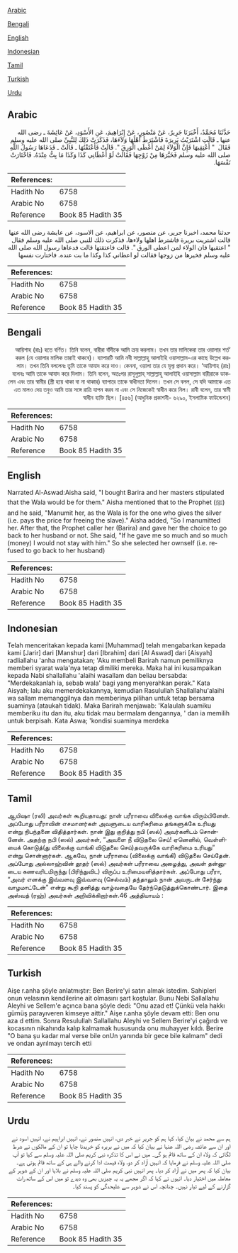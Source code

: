 [Arabic](#arabic)

[Bengali](#bengali)

[English](#english)

[Indonesian](#indonesian)

[Tamil](#tamil)

[Turkish](#turkish)

[Urdu](#urdu)

## Arabic


<div dir="rtl" lang="ar" style={{fontSize:'larger',backgroundColor:'#f8f9fa',padding:20}}>
حَدَّثَنَا مُحَمَّدٌ، أَخْبَرَنَا جَرِيرٌ، عَنْ مَنْصُورٍ، عَنْ إِبْرَاهِيمَ، عَنِ الأَسْوَدِ، عَنْ عَائِشَةَ ـ رضى الله عنها ـ قَالَتِ اشْتَرَيْتُ بَرِيرَةَ فَاشْتَرَطَ أَهْلُهَا وَلاَءَهَا، فَذَكَرَتْ ذَلِكَ لِلنَّبِيِّ صلى الله عليه وسلم فَقَالَ ‏ "‏ أَعْتِقِيهَا فَإِنَّ الْوَلاَءَ لِمَنْ أَعْطَى الْوَرِقَ ‏"‏‏.‏ قَالَتْ فَأَعْتَقْتُهَا ـ قَالَتْ ـ فَدَعَاهَا رَسُولُ اللَّهِ صلى الله عليه وسلم فَخَيَّرَهَا مِنْ زَوْجِهَا فَقَالَتْ لَوْ أَعْطَانِي كَذَا وَكَذَا مَا بِتُّ عِنْدَهُ‏.‏ فَاخْتَارَتْ نَفْسَهَا‏.‏
</div>
<div style={{backgroundColor:'#f8f9fa',padding:20, marginBottom: 10}}><table> <thead> <tr> <th>References:</th> <th></th> </tr> </thead> <tbody><tr><td>Hadith No</td><td>6758</td></tr><tr><td>Arabic No</td><td>6758</td></tr><tr><td>Reference</td><td>Book 85 Hadith 35</td></tr></tbody></table></div>


<div dir="rtl" lang="ar" style={{fontSize:'larger',backgroundColor:'#f8f9fa',padding:20}}>
حدثنا محمد، اخبرنا جرير، عن منصور، عن ابراهيم، عن الاسود، عن عايشة رضى الله عنها قالت اشتريت بريرة فاشترط اهلها ولاءها، فذكرت ذلك للنبي صلى الله عليه وسلم فقال " اعتقيها فان الولاء لمن اعطى الورق ". قالت فاعتقتها قالت فدعاها رسول الله صلى الله عليه وسلم فخيرها من زوجها فقالت لو اعطاني كذا وكذا ما بت عنده. فاختارت نفسها
</div>
<div style={{backgroundColor:'#f8f9fa',padding:20, marginBottom: 10}}><table> <thead> <tr> <th>References:</th> <th></th> </tr> </thead> <tbody><tr><td>Hadith No</td><td>6758</td></tr><tr><td>Arabic No</td><td>6758</td></tr><tr><td>Reference</td><td>Book 85 Hadith 35</td></tr></tbody></table></div>

## Bengali


<div dir="rtl" lang="bn" style={{fontSize:'larger',backgroundColor:'#f8f9fa',padding:20}}>
‘আয়িশাহ (রাঃ) হতে বর্ণিত। তিনি বলেন, বারীরা বাঁদীকে আমি ক্রয় করলাম। তখন তার মালিকেরা তার ওয়ালার শর্ত করল (যে ওয়ালার মালিক তারাই থাকবে)। ব্যাপারটি আমি নবী সাল্লাল্লাহু আলাইহি ওয়াসাল্লাম-এর কাছে উল্লেখ করলাম। তখন তিনি বললেনঃ তুমি তাকে আযাদ করে দাও। কেননা, ওয়ালা তার যে মূল্য প্রদান করে। ‘আয়িশাহ (রাঃ) বলেনঃ আমি তাকে আযাদ করে দিলাম। তিনি বলেন, অতঃপর রাসূলুল্লাহ্ সাল্লাল্লাহু আলাইহি ওয়াসাল্লাম বারীরাকে ডাকলেন এবং তার স্বামীর (স্ত্রী হয়ে থাকা বা না থাকার) ব্যাপারে তাকে স্বাধীনতা দিলেন। তখন সে বলল, সে যদি আমাকে এত এত মালও দেয় তবুও আমি তার সঙ্গে রাত্রি যাপন করব না এবং সে নিজেকেই স্বাধীন করে নিল। রাবী বলেন, তার স্বামী স্বাধীন ব্যক্তি ছিল। [৪৫৬] (আধুনিক প্রকাশনী- ৬২৯০, ইসলামিক ফাউন্ডেশন)
</div>
<div style={{backgroundColor:'#f8f9fa',padding:20, marginBottom: 10}}><table> <thead> <tr> <th>References:</th> <th></th> </tr> </thead> <tbody><tr><td>Hadith No</td><td>6758</td></tr><tr><td>Arabic No</td><td>6758</td></tr><tr><td>Reference</td><td>Book 85 Hadith 35</td></tr></tbody></table></div>

## English


<div dir="ltr" lang="en" style={{fontSize:'larger',backgroundColor:'#f8f9fa',padding:20}}>
Narrated Al-Aswad:Aisha said, "I bought Barira and her masters stipulated that the Wala would be for them." Aisha mentioned that to the Prophet (ﷺ) and he said, "Manumit her, as the Wala is for the one who gives the silver (i.e. pays the price for freeing the slave)." Aisha added, "So I manumitted her. After that, the Prophet caller her (Barira) and gave her the choice to go back to her husband or not. She said, "If he gave me so much and so much (money) I would not stay with him." So she selected her ownself (i.e. refused to go back to her husband)
</div>
<div style={{backgroundColor:'#f8f9fa',padding:20, marginBottom: 10}}><table> <thead> <tr> <th>References:</th> <th></th> </tr> </thead> <tbody><tr><td>Hadith No</td><td>6758</td></tr><tr><td>Arabic No</td><td>6758</td></tr><tr><td>Reference</td><td>Book 85 Hadith 35</td></tr></tbody></table></div>

## Indonesian


<div dir="ltr" lang="id" style={{fontSize:'larger',backgroundColor:'#f8f9fa',padding:20}}>
Telah menceritakan kepada kami [Muhammad] telah mengabarkan kepada kami [Jarir] dari [Manshur] dari [Ibrahim] dari [Al Aswad] dari [Aisyah] radliallahu 'anha mengatakan; 'Aku membeli Barirah namun pemiliknya memberi syarat wala'nya tetap dimiliki mereka. Maka hal ini kusampaikan kepada Nabi shallallahu 'alaihi wasallam dan beliau bersabda: "Merdekakanlah ia, sebab wala' bagi yang menyerahkan perak." Kata Aisyah; lalu aku memerdekakannya, kemudian Rasulullah Shallallahu'alaihi wa sallam memanggilnya dan memberinya pilihan untuk tetap bersama suaminya (ataukah tidak). Maka Barirah menjawab: 'Kalaulah suamiku memberiku itu dan itu, aku tidak mau bermalam dengannya, ' dan ia memilih untuk berpisah. Kata Aswa; 'kondisi suaminya merdeka
</div>
<div style={{backgroundColor:'#f8f9fa',padding:20, marginBottom: 10}}><table> <thead> <tr> <th>References:</th> <th></th> </tr> </thead> <tbody><tr><td>Hadith No</td><td>6758</td></tr><tr><td>Arabic No</td><td>6758</td></tr><tr><td>Reference</td><td>Book 85 Hadith 35</td></tr></tbody></table></div>

## Tamil


<div dir="ltr" lang="ta" style={{fontSize:'larger',backgroundColor:'#f8f9fa',padding:20}}>
ஆயிஷா (ரலி) அவர்கள் கூறியதாவது: நான் பரீராவை விலைக்கு வாங்க விரும்பினேன். அப்போது பரீராவின் எசமானர்கள் அவளுடைய வாரிசுரிமை தங்களுக்கே உரியது என்று நிபந்தனை விதித்தார்கள். நான் இது குறித்து நபி (ஸல்) அவர்களிடம் சொன்னேன். அதற்கு நபி (ஸல்) அவர்கள், “அவளை நீ விடுதலை செய்! ஏனெனில், வெள்ளியைக் கொடுத்(து விலைக்கு வாங்கி விடுதலை செய்)தவருக்கே வாரிசுரிமை உரியது” என்று சொன்னார்கள். ஆகவே, நான் பரீராவை (விலைக்கு வாங்கி) விடுதலை செய்தேன். அப்போது அல்லாஹ்வின் தூதர் (ஸல்) அவர்கள் பரீராவை அழைத்து, அவள் தன்னுடைய கணவரிடமிருந்து (பிரிந்துவிட) விருப்ப உரிமையளித்தார்கள். அப்போது பரீரா, “அவர் எனக்கு இவ்வளவு இவ்வளவு (செல்வம்) தந்தாலும் நான் அவருடன் சேர்ந்து வாழமாட்டேன்” என்று கூறி தனித்து வாழ்வதையே தேர்ந்தெடுத்துக்கொண்டார். இதை அஸ்வத் (ரஹ்) அவர்கள் அறிவிக்கிறார்கள்.46 அத்தியாயம் :
</div>
<div style={{backgroundColor:'#f8f9fa',padding:20, marginBottom: 10}}><table> <thead> <tr> <th>References:</th> <th></th> </tr> </thead> <tbody><tr><td>Hadith No</td><td>6758</td></tr><tr><td>Arabic No</td><td>6758</td></tr><tr><td>Reference</td><td>Book 85 Hadith 35</td></tr></tbody></table></div>

## Turkish


<div dir="ltr" lang="tr" style={{fontSize:'larger',backgroundColor:'#f8f9fa',padding:20}}>
Aişe r.anha şöyle anlatmıştır: Ben Berire'yi satın almak istedim. Sahipleri onun velasının kendilerine ait olmasını şart koştular. Bunu Nebi Sallallahu Aleyhi ve Sellem'e açınca bana şöyle dedi: "Onu azad et! Çünkü vela hakkı gümüş parayıveren kimseye aittir." Aişe r.anha şöyle devam etti: Ben onu aza d ettim. Sonra Resulullah Sallallahu Aleyhi ve Sellem Berire'yi çağırdı ve kocasının nikahında kalıp kalmamak hususunda onu muhayyer kıldı. Berire "O bana şu kadar mal verse bile onUn yanında bir gece bile kalmam" dedi ve ondan ayrılmayı tercih etti
</div>
<div style={{backgroundColor:'#f8f9fa',padding:20, marginBottom: 10}}><table> <thead> <tr> <th>References:</th> <th></th> </tr> </thead> <tbody><tr><td>Hadith No</td><td>6758</td></tr><tr><td>Arabic No</td><td>6758</td></tr><tr><td>Reference</td><td>Book 85 Hadith 35</td></tr></tbody></table></div>

## Urdu


<div dir="rtl" lang="ur" style={{fontSize:'larger',backgroundColor:'#f8f9fa',padding:20}}>
ہم سے محمد نے بیان کیا، کہا ہم کو جریر نے خبر دی، انہیں منصور نے، انہیں ابراہیم نے، انہیں اسود نے اور ان سے عائشہ رضی اللہ عنہا نے بیان کیا کہ میں نے بریرہ کو خریدنا چاہا تو ان کے مالکوں نے شرط لگائی کہ ولاء ان کے ساتھ قائم ہو گی۔ میں نے اس کا تذکرہ نبی کریم صلی اللہ علیہ وسلم سے کیا تو آپ صلی اللہ علیہ وسلم نے فرمایا کہ انہیں آزاد کر دو، ولاء قیمت ادا کرنے والے ہی کے ساتھ قائم ہوتی ہے۔ بیان کیا کہ پھر میں نے آزاد کر دیا۔ پھر انہیں نبی کریم صلی اللہ علیہ وسلم نے بلایا اور ان کے شوہر کے معاملہ میں اختیار دیا۔ انہوں نے کہا کہ اگر مجھے یہ یہ چیزیں بھی وہ دیدے تو میں اس کے ساتھ رات گزارنے کے لیے تیار نہیں۔ چنانچہ اس نے شوہر سے علیحدگی کو پسند کیا۔
</div>
<div style={{backgroundColor:'#f8f9fa',padding:20, marginBottom: 10}}><table> <thead> <tr> <th>References:</th> <th></th> </tr> </thead> <tbody><tr><td>Hadith No</td><td>6758</td></tr><tr><td>Arabic No</td><td>6758</td></tr><tr><td>Reference</td><td>Book 85 Hadith 35</td></tr></tbody></table></div>